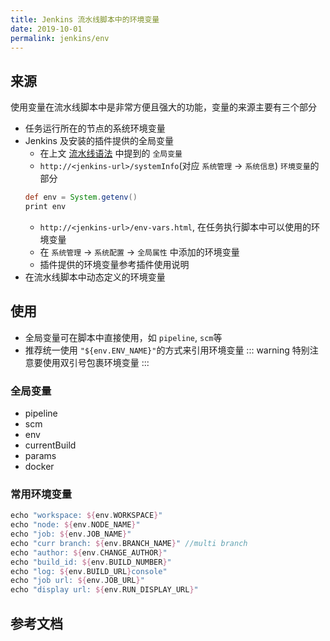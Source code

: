 ```yaml
---
title: Jenkins 流水线脚本中的环境变量
date: 2019-10-01
permalink: jenkins/env
---
```


## 来源
使用变量在流水线脚本中是非常方便且强大的功能，变量的来源主要有三个部分
- 任务运行所在的节点的系统环境变量
- Jenkins 及安装的插件提供的全局变量
    - 在上文 [流水线语法](/jenkins/pipeline) 中提到的 `全局变量`
    - `http://<jenkins-url>/systemInfo`(对应 `系统管理` -> `系统信息`) `环境变量`的部分
    ```groovy
    def env = System.getenv()
    print env
    ```
    - `http://<jenkins-url>/env-vars.html`, 在任务执行脚本中可以使用的环境变量
    - 在 `系统管理` -> `系统配置` -> `全局属性` 中添加的环境变量
    - 插件提供的环境变量参考插件使用说明
- 在流水线脚本中动态定义的环境变量

## 使用
- 全局变量可在脚本中直接使用，如 `pipeline`, `scm`等
- 推荐统一使用 `"${env.ENV_NAME}"`的方式来引用环境变量
    ::: warning
    特别注意要使用双引号包裹环境变量
    :::
### 全局变量
- pipeline
- scm
- env
- currentBuild
- params
- docker


### 常用环境变量
```groovy
echo "workspace: ${env.WORKSPACE}"
echo "node: ${env.NODE_NAME}"
echo "job: ${env.JOB_NAME}"
echo "curr branch: ${env.BRANCH_NAME}" //multi branch
echo "author: ${env.CHANGE_AUTHOR}"
echo "build_id: ${env.BUILD_NUMBER}"
echo "log: ${env.BUILD_URL}console"
echo "job url: ${env.JOB_URL}"
echo "display url: ${env.RUN_DISPLAY_URL}"
```







## 参考文档

